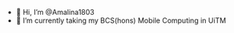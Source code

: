- 👋 Hi, I’m @Amalina1803 
- 🌱 I’m currently taking my BCS(hons) Mobile Computing in UiTM

<!---
Amalina1803/Amalina1803 is a ✨ special ✨ repository because its `README.md` (this file) appears on your GitHub profile.
You can click the Preview link to take a look at your changes.
--->
